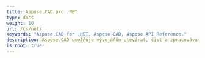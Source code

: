 ```yaml
---
title: Aspose.CAD pro .NET
type: docs
weight: 10
url: /cs/net/
keywords: "Aspose.CAD for .NET, Aspose CAD, Aspose API Reference."
description: Aspose.CAD umožňuje vývojářům otevírat, číst a zpracovávat AutoCAD DWG, DXF, DWT a další formáty souborů CAD a BIM, jako jsou DGN, DWF, PLT, CF2, OBJ, HPGL, IGS.
is_root: true
---
```

